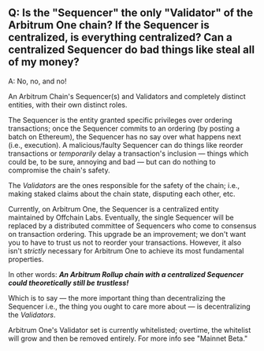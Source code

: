 ## Q: Is the "Sequencer" the only "Validator" of the Arbitrum One chain? If the Sequencer is centralized, is everything centralized? Can a centralized Sequencer do bad things like steal all of my money?

A: No, no, and no!

An Arbitrum Chain's Sequencer(s) and Validators and completely distinct entities, with their own distinct roles.

The Sequencer is the entity granted specific privileges over ordering transactions; once the Sequencer commits to an ordering (by posting a batch on Ethereum), the Sequencer has no say over what happens next (i.e., execution). A malicious/faulty Sequencer can do things like reorder transactions or _temporarily_ delay a transaction's inclusion — things which could be, to be sure, annoying and bad — but can do nothing to compromise the chain's safety.

The _Validators_ are the ones responsible for the safety of the chain; i.e., making staked claims about the chain state, disputing each other, etc.

Currently, on Arbitrum One, the Sequencer is a centralized entity maintained by Offchain Labs. Eventually, the single Sequencer will be replaced by a distributed committee of Sequencers who come to consensus on transaction ordering. This upgrade be an improvement; we don't want you to have to trust us not to reorder your transactions. However, it also isn't _strictly_ necessary for Arbitrum One to achieve its most fundamental properties.

In other words:
_**An Arbitrum Rollup chain with a centralized Sequencer could theoretically still be trustless!**_

Which is to say — the more important thing than decentralizing the Sequencer i.e., the thing you ought to care more about — is decentralizing the _Validators_.

Arbitrum One's Validator set is currently whitelisted; overtime, the whitelist will grow and then be removed entirely. For more info see "Mainnet Beta."

